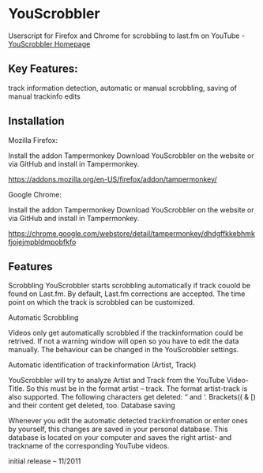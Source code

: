 # YouScrobbler
Userscript for Firefox and Chrome for scrobbling to last.fm on YouTube - <a href="http://www.lukash.de/youscrobbler">YouScrobbler Homepage</a>


<h2>Key Features:</h2>

   track information detection,
   automatic or manual scrobbling,
   saving of manual trackinfo edits

<h2>Installation</h2>
Mozilla Firefox:

   Install the addon Tampermonkey
   Download YouScrobbler on the website or via GitHub and install in Tampermonkey.
   
   https://addons.mozilla.org/en-US/firefox/addon/tampermonkey/
    

Google Chrome:

  Install the addon Tampermonkey
  Download YouScrobbler on the website or via GitHub and install in Tampermonkey.
  
  https://chrome.google.com/webstore/detail/tampermonkey/dhdgffkkebhmkfjojejmpbldmpobfkfo
  

<h2>Features</h2>
Scrobbling
YouScrobbler starts scrobbling automatically if track couold be found on Last.fm. By default, Last.fm corrections are accepted. The time point on which the track is scrobbled can be customized.

Automatic Scrobbling

Videos only get automatically scrobbled if the trackinformation could be retrived.
If not a warning window will open so you have to edit the data manually. The behaviour can be changed in the YouScrobbler settings.

Automatic identification of trackinformation (Artist, Track)

YouScrobbler will try to analyze Artist and Track from the YouTube Video-Title.
So this must be in the format artist – track. The format artist-track is also supported.
The following characters get deleted: “ and ‘. Brackets(( & [) and their content get deleted, too.
Database saving

Whenever you edit the automatic detected trackinfromation or enter ones by yourself, this changes are saved in your personal database. This database is located on your computer and saves the right artist- and trackname of the corresponding YouTube videos.




initial release – 11/2011
